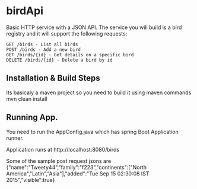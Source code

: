 # birdApi

Basic HTTP service with a JSON API. The service you will build is a bird registry and it will support the following requests:

    GET /birds - List all birds
    POST /birds - Add a new bird
    GET /birds/{id} - Get details on a specific bird
    DELETE /birds/{id} - Delete a bird by id
    
Installation & Build Steps
-----------------------------
Its basicaly a maven project so you need to build it using maven commands
mvn clean install

Running App.
-----------
You need to run the AppConfig.java which has spring Boot Application runner.

Application runs at http://localhost:8080/birds

Some of the sample post request jsons are 
{"name":"Tweety44","family":"f223","continents":["North America","Latin","Asia"],"added":"Tue Sep 15 02:30:08 IST 2015","visible":true}

